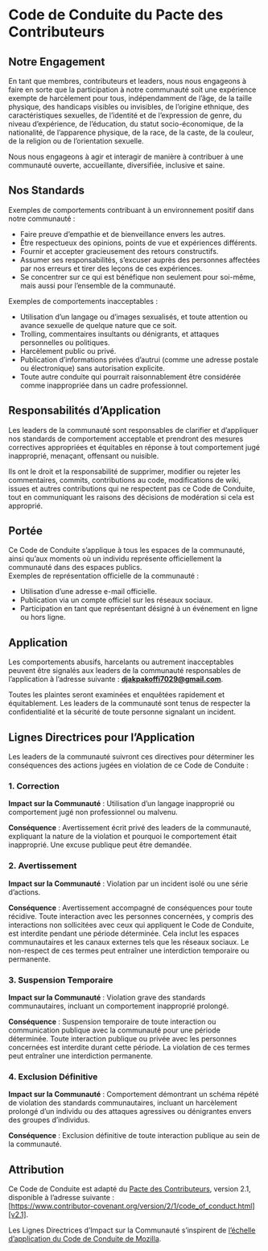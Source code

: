 # Code de Conduite du Pacte des Contributeurs

## Notre Engagement

En tant que membres, contributeurs et leaders, nous nous engageons à faire en sorte que la participation à notre communauté soit une expérience exempte de harcèlement pour tous, indépendamment de l’âge, de la taille physique, des handicaps visibles ou invisibles, de l’origine ethnique, des caractéristiques sexuelles, de l’identité et de l’expression de genre, du niveau d’expérience, de l’éducation, du statut socio-économique, de la nationalité, de l’apparence physique, de la race, de la caste, de la couleur, de la religion ou de l’orientation sexuelle.

Nous nous engageons à agir et interagir de manière à contribuer à une communauté ouverte, accueillante, diversifiée, inclusive et saine.

## Nos Standards

Exemples de comportements contribuant à un environnement positif dans notre communauté :  
- Faire preuve d’empathie et de bienveillance envers les autres.  
- Être respectueux des opinions, points de vue et expériences différents.  
- Fournir et accepter gracieusement des retours constructifs.  
- Assumer ses responsabilités, s’excuser auprès des personnes affectées par nos erreurs et tirer des leçons de ces expériences.  
- Se concentrer sur ce qui est bénéfique non seulement pour soi-même, mais aussi pour l’ensemble de la communauté.  

Exemples de comportements inacceptables :  
- Utilisation d’un langage ou d’images sexualisés, et toute attention ou avance sexuelle de quelque nature que ce soit.  
- Trolling, commentaires insultants ou dénigrants, et attaques personnelles ou politiques.  
- Harcèlement public ou privé.  
- Publication d’informations privées d’autrui (comme une adresse postale ou électronique) sans autorisation explicite.  
- Toute autre conduite qui pourrait raisonnablement être considérée comme inappropriée dans un cadre professionnel.  

## Responsabilités d’Application

Les leaders de la communauté sont responsables de clarifier et d’appliquer nos standards de comportement acceptable et prendront des mesures correctives appropriées et équitables en réponse à tout comportement jugé inapproprié, menaçant, offensant ou nuisible.

Ils ont le droit et la responsabilité de supprimer, modifier ou rejeter les commentaires, commits, contributions au code, modifications de wiki, issues et autres contributions qui ne respectent pas ce Code de Conduite, tout en communiquant les raisons des décisions de modération si cela est approprié.

## Portée

Ce Code de Conduite s’applique à tous les espaces de la communauté, ainsi qu’aux moments où un individu représente officiellement la communauté dans des espaces publics.  
Exemples de représentation officielle de la communauté :  
- Utilisation d’une adresse e-mail officielle.  
- Publication via un compte officiel sur les réseaux sociaux.  
- Participation en tant que représentant désigné à un événement en ligne ou hors ligne.  

## Application

Les comportements abusifs, harcelants ou autrement inacceptables peuvent être signalés aux leaders de la communauté responsables de l’application à l’adresse suivante : **djakpakoffi7029@gmail.com**.  

Toutes les plaintes seront examinées et enquêtées rapidement et équitablement. Les leaders de la communauté sont tenus de respecter la confidentialité et la sécurité de toute personne signalant un incident.

## Lignes Directrices pour l’Application

Les leaders de la communauté suivront ces directives pour déterminer les conséquences des actions jugées en violation de ce Code de Conduite :

### 1. Correction

**Impact sur la Communauté** : Utilisation d’un langage inapproprié ou comportement jugé non professionnel ou malvenu.  

**Conséquence** : Avertissement écrit privé des leaders de la communauté, expliquant la nature de la violation et pourquoi le comportement était inapproprié. Une excuse publique peut être demandée.

### 2. Avertissement

**Impact sur la Communauté** : Violation par un incident isolé ou une série d’actions.  

**Conséquence** : Avertissement accompagné de conséquences pour toute récidive. Toute interaction avec les personnes concernées, y compris des interactions non sollicitées avec ceux qui appliquent le Code de Conduite, est interdite pendant une période déterminée. Cela inclut les espaces communautaires et les canaux externes tels que les réseaux sociaux. Le non-respect de ces termes peut entraîner une interdiction temporaire ou permanente.

### 3. Suspension Temporaire

**Impact sur la Communauté** : Violation grave des standards communautaires, incluant un comportement inapproprié prolongé.  

**Conséquence** : Suspension temporaire de toute interaction ou communication publique avec la communauté pour une période déterminée. Toute interaction publique ou privée avec les personnes concernées est interdite durant cette période. La violation de ces termes peut entraîner une interdiction permanente.

### 4. Exclusion Définitive

**Impact sur la Communauté** : Comportement démontrant un schéma répété de violation des standards communautaires, incluant un harcèlement prolongé d’un individu ou des attaques agressives ou dénigrantes envers des groupes d’individus.  

**Conséquence** : Exclusion définitive de toute interaction publique au sein de la communauté.

## Attribution

Ce Code de Conduite est adapté du [Pacte des Contributeurs][homepage], version 2.1, disponible à l’adresse suivante :  
[https://www.contributor-covenant.org/version/2/1/code_of_conduct.html][v2.1].  

Les Lignes Directrices d’Impact sur la Communauté s’inspirent de [l’échelle d’application du Code de Conduite de Mozilla][Mozilla CoC].  

[homepage]: https://www.contributor-covenant.org  
[v2.1]: https://www.contributor-covenant.org/version/2/1/code_of_conduct.html  
[Mozilla CoC]: https://github.com/mozilla/diversity  

